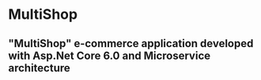 # MultiShop
## "MultiShop" e-commerce application developed with Asp.Net Core 6.0 and Microservice architecture
